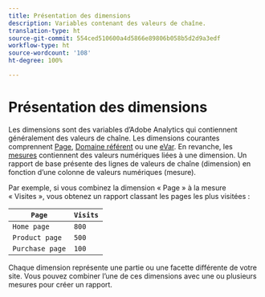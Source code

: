 ```yaml
---
title: Présentation des dimensions
description: Variables contenant des valeurs de chaîne.
translation-type: ht
source-git-commit: 554ced510600a4d5866e89806b058b5d2d9a3edf
workflow-type: ht
source-wordcount: '108'
ht-degree: 100%

---
```



# Présentation des dimensions

Les dimensions sont des variables d’Adobe Analytics qui contiennent généralement des valeurs de chaîne. Les dimensions courantes comprennent [Page](page.md), [Domaine référent](referring-domain.md) ou une [eVar](evar.md). En revanche, les [mesures](../metrics/overview.md) contiennent des valeurs numériques liées à une dimension. Un rapport de base présente des lignes de valeurs de chaîne (dimension) en fonction d’une colonne de valeurs numériques (mesure).

Par exemple, si vous combinez la dimension « Page » à la mesure « Visites », vous obtenez un rapport classant les pages les plus visitées :

| `Page` | `Visits` |
| --- | --- |
| `Home page` | `800` |
| `Product page` | `500` |
| `Purchase page` | `100` |

Chaque dimension représente une partie ou une facette différente de votre site. Vous pouvez combiner l’une de ces dimensions avec une ou plusieurs mesures pour créer un rapport.
